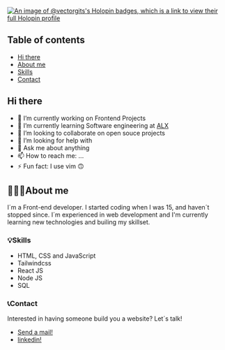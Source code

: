 [![An image of @vectorgits's Holopin badges, which is a link to view their full Holopin profile](https://holopin.me/vectorgits)](https://holopin.io/@vectorgits)
## Table of contents
- [Hi there](#hi-there)
- [About me](#about-me)
- [Skills](#skills)
- [Contact](#contact)

## Hi there 


<!-- **VectorGits/VectorGits** is a ✨ _special_ ✨ repository because its `README.md` (this file) appears on your GitHub profile. -->

<!-- Here are some ideas to get you started: -->

- 🔭 I’m currently working on Frontend Projects
- 🌱 I’m currently learning Software engineering at [ALX](https://www.alxafrica.com/software-engineering/)
- 👯 I’m looking to collaborate on open souce projects
- 🤔 I’m looking for help with 
- 💬 Ask me about anything
- 📫 How to reach me: ...
- ⚡ Fun fact: I use vim 🙃



## 👩🏽‍💻About me
I´m a Front-end developer. I started coding when I was 15, and haven´t stopped since. I´m experienced in web development and I'm currently learning new technologies and builing my skillset.

### 💡Skills
- HTML, CSS and JavaScript 
- Tailwindcss
- React JS
- Node JS
- SQL

<!-- I also know how to use popular libraries like Bootstrap, Angular Material, Material UI, among others. -->

<!-- ### 📕Portfolio
You can check out some of my work here in my profile. I have built landing pages for small busuiness, photography portfolios for friends, a CMS for uploading makeup reviews, music webapps based on Deezers API, and many other small projects where I practice different skills. I´m always trying to learn new things to improve my skills. 
 -->
### 📞Contact
Interested in having someone build you a website? Let´s talk!

- [Send a mail!](mailto:davidoluremi0@gmail.com)
- [linkedin!](https://www.linkedin.com/in/david-oluremi-584875246/)
